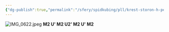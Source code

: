 ```yaml
---
{"dg-publish":true,"permalink":"/sfery/spidkubing/pll/krest-storon-h-perm/"}
---
```


![IMG_0622.jpeg](/img/user/%D0%90%D1%80%D1%85%D0%B8%D0%B2/%D0%9A%D1%8D%D1%88/IMG_0622.jpeg)
**M2 U' M2 U2' M2 U' M2**